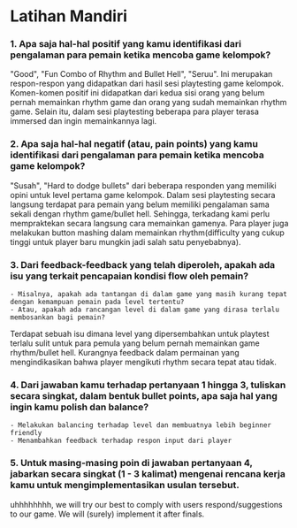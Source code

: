 # Latihan Mandiri

### 1. Apa saja hal-hal positif yang kamu identifikasi dari pengalaman para pemain ketika mencoba game kelompok?
"Good", "Fun Combo of Rhythm and Bullet Hell", "Seruu". Ini merupakan respon-respon yang didapatkan dari hasil sesi playtesting game kelompok. Komen-komen positif ini didapatkan dari kedua sisi orang yang belum pernah memainkan rhythm game dan orang yang sudah memainkan rhythm game. Selain itu, dalam sesi playtesting beberapa para player terasa immersed dan ingin memainkannya lagi.

### 2. Apa saja hal-hal negatif (atau, pain points) yang kamu identifikasi dari pengalaman para pemain ketika mencoba game kelompok?
"Susah", "Hard to dodge bullets" dari beberapa responden yang memiliki opini untuk level pertama game kelompok. Dalam sesi playtesting secara langsung terdapat para pemain yang belum memiliki pengalaman sama sekali dengan rhythm game/bullet hell. Sehingga, terkadang kami perlu mempraktekan secara langsung cara memainkan gamenya. Para player juga melakukan button mashing dalam memainkan rhythm(difficulty yang cukup tinggi untuk player baru mungkin jadi salah satu penyebabnya).

### 3. Dari feedback-feedback yang telah diperoleh, apakah ada isu yang terkait pencapaian kondisi flow oleh pemain?
    - Misalnya, apakah ada tantangan di dalam game yang masih kurang tepat dengan kemampuan pemain pada level tertentu?
    - Atau, apakah ada rancangan level di dalam game yang dirasa terlalu membosankan bagi pemain?
Terdapat sebuah isu dimana level yang dipersembahkan untuk playtest terlalu sulit untuk para pemula yang belum pernah memainkan game rhythm/bullet hell. Kurangnya feedback dalam permainan yang mengindikasikan bahwa player mengikuti rhythm secara tepat atau tidak.
### 4. Dari jawaban kamu terhadap pertanyaan 1 hingga 3, tuliskan secara singkat, dalam bentuk bullet points, apa saja hal yang ingin kamu polish dan balance?
    - Melakukan balancing terhadap level dan membuatnya lebih beginner friendly
    - Menambahkan feedback terhadap respon input dari player
### 5. Untuk masing-masing poin di jawaban pertanyaan 4, jabarkan secara singkat (1 - 3 kalimat) mengenai rencana kerja kamu untuk mengimplementasikan usulan tersebut.
uhhhhhhhh, we will try our best to comply with users respond/suggestions to our game. We will (surely) implement it after finals.